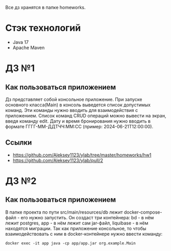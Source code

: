 Все дз хранятся в папке homeworks. 

# Стэк технологий
- Java 17
- Apache Maven

# ДЗ №1

## Как пользоваться приложением 
  Дз представляет собой консольное приложение. При запуске основного класса(Main) в консоль выведется список допустимых команд. Эти команды нужно вводить для взаимодействия с приложением. Список команд CRUD операций можно вывести на экран, введя команду edit. Дату и время бронирования нужно вводить в формате ГГГГ-ММ-ДДTЧЧ:ММ:CC (пример: 2024-06-21T12:00:00).

## Ссылки
- https://github.com/Aleksey1123/ylab/tree/master/homeworks/hw1
- https://github.com/Aleksey1123/ylab/pull/2

# ДЗ №2

## Как пользоваться приложением
  В папке проекта по пути src/main/resources/db лежит docker-compose-файл - его нужно запустить. Он создаст три контейнера: bd - в нём лежит postgres, app - в нём лежит сам jar-файл, liquibase - в нём находятся миграции. Так как приложение консольное, то чтобы взаимодействовать с ним в docker-контейнере нужно ввести команду: 
````
docker exec -it app java -cp app/app.jar org.example.Main
````
